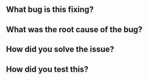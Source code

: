 ## What bug is this fixing?


## What was the root cause of the bug?


## How did you solve the issue?


## How did you test this?